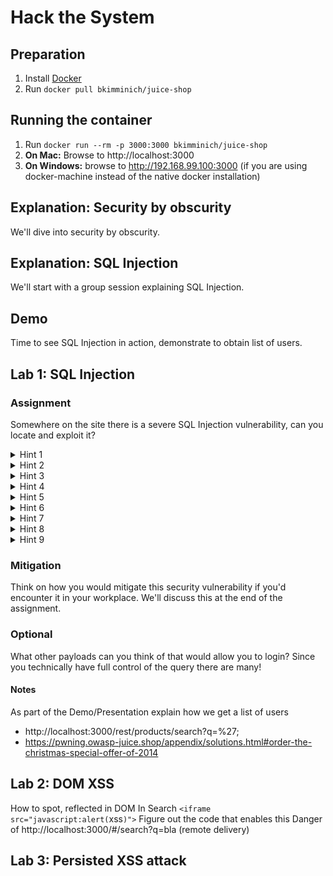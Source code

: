# Hack the System

## Preparation
1. Install [Docker](https://www.docker.com/get-started)
2. Run `docker pull bkimminich/juice-shop`

## Running the container
1. Run `docker run --rm -p 3000:3000 bkimminich/juice-shop`
2. **On Mac:** Browse to http://localhost:3000 
3. **On Windows:** browse to http://192.168.99.100:3000 (if you are using docker-machine instead of the native docker installation)

## Explanation: Security by obscurity
We'll dive into security by obscurity.

## Explanation: SQL Injection
We'll start with a group session explaining SQL Injection.

## Demo
Time to see SQL Injection in action, demonstrate to obtain list of users.

## Lab 1: SQL Injection

### Assignment
Somewhere on the site there is a severe SQL Injection vulnerability, can you locate and exploit it?

<details>
  <summary>Hint 1</summary>


The vulnerability allows us to login to the system.


</details>

<details>
  <summary>Hint 2</summary>


If you are familiar with SQL, think of what a login query generally looks like. If you are not have a look at hint 3!


</details>

<details>
  <summary>Hint 3</summary>


The login query looks something like the query below and will log the user in if there is a match 

```SQL 
SELECT * from users where email = 'FORM_INPUT' and password = 'FORM_INPUT';
```

</details>

<details>
  <summary>Hint 4</summary>


The problem with SQL injection is that user input is not sanitized, and thus we can adjust the SQL query directly through the form input. Our text in the form ends up directly in the `FORM_INPUT` locations.


</details>


<details>
  <summary>Hint 5</summary>


So we know we need to adjust the query, and that we can use the form to adjust the query. First we need to 'break out' of the variable so we can not only adjust the user input but the entire SQL query itself. In SQL strings are surrounded by the `\`` `'` or `"` charachters. Input these characters in the email input and see what hapepns.

</details>

<details>
  <summary>Hint 6</summary>


Notice how `'` behaves differently and does not give a proper error instead it provides an error like `[object Object]`. This is an indication something is quite seriously wrong.

</details>

<details>
  <summary>Hint 7</summary>

So our goals to login would like something like this:
1. First we break out of string, so we can adjust the query.
2. Then we need to ensure that the query returns at least one row.
3. Then we need to ensure that the password portion of the query is ignored.

</details>

<details>
  <summary>Hint 8</summary>

1. Break out of string, with `'`
2. To return at least one row, we can utilize a condition that always returns true like `1=1`
3. With `--` we can apply comments to SQL, which we can utilize to ignore parts of the query.

</details>

<details>
  <summary>Hint 9</summary>

If you input `' or 1=1--` and any password you will authenticate the first entry in the `Users` table which coincidentally happens to be the administrator.
</details>


### Mitigation
Think on how you would mitigate this security vulnerability if you'd encounter it in your workplace. We'll discuss this at the end of the assignment.

### Optional
What other payloads can you think of that would allow you to login? Since you technically have full control of the query there are many!

#### Notes
As part of the Demo/Presentation explain how we get a list of users
- http://localhost:3000/rest/products/search?q=%27;
- https://pwning.owasp-juice.shop/appendix/solutions.html#order-the-christmas-special-offer-of-2014

## Lab 2: DOM XSS

How to spot, reflected in DOM
In Search
`<iframe src="javascript:alert(`xss`)">` 
Figure out the code that enables this
Danger of http://localhost:3000/#/search?q=bla (remote delivery)

## Lab 3: Persisted XSS attack

